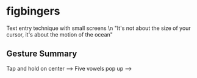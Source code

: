 # figbingers
Text entry technique with small screens \n
"It's not about the size of your cursor, it's about the motion of the ocean"


## Gesture Summary
Tap and hold on center --> Five vowels pop up --> 
